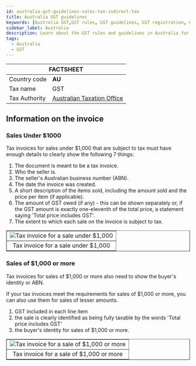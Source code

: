 ```yaml
---
id: australia-gst-guidelines-sales-tax-indirect-tax
title: Australia GST guidelines 
keywords: [Australia GST,GST rules, GST guidelines, GST registration, GST filing, Australia tax laws, GST compliance, GST for businesses, HMRC]
sidebar_label: Australia
description: Learn about the GST rules and guidelines in Australia for businesses with our comprehensive country guide. From registration to filing returns, our article covers everything you need to know to stay compliant with Australia tax laws.
tags:
  - Australia
  - GST
---
```


<table>
  <thead>
    <tr>
      <th colspan="2">FACTSHEET</th>
    </tr>
  </thead>
  <tbody>
    <tr>
      <td>Country code</td>
      <td><b>AU</b></td>
    </tr>
     <tr>
      <td>Tax name</td>
      <td>GST</td>
    </tr>
    <tr>
      <td>Tax Authority</td>
      <td> <a href="https://www.ato.gov.au/">Australian Taxation Office </a></td>
    </tr>
  </tbody>
</table>


## Information on the invoice 

### Sales Under $1000

Tax invoices for sales under $1,000 that are subject to tax must have enough details to clearly show the following 7 things:

1. The document is meant to be a tax invoice.
2. Who the seller is.
3. The seller's Australian business number (ABN).
4. The date the invoice was created.
5. A short description of the items sold, including the amount sold and the price per item (if applicable).
6. The amount of GST owed (if any) - this can be shown separately or, if the GST amount is exactly one-eleventh of the total price, a statement saying 'Total price includes GST'.
7. The extent to which each sale on the invoice is subject to tax.

<table  align="center" border="1px" border-color="#dedede"><tr><td align="center">
  <img src="/docs/img/tax-invoice-for-a-sale-under-1000.gif" alt="Tax invoice for a sale under $1,000"/>
  </td></tr>
  <tr><td align="center">Tax invoice for a sale under $1,000</td></tr>
</table>


### Sales of $1,000 or more

Tax invoices for sales of $1,000 or more also need to show the buyer's identity or ABN.

If your tax invoices meet the requirements for sales of $1,000 or more, you can also use them for sales of lesser amounts.

1. GST included in each line item
2. the sale is clearly identified as being fully taxable by the words 'Total price includes GST'
3. the buyer's identity for sales of $1,000 or more.

<table align="center" border="1px" border-color="#dedede"><tr><td align="center" >
  <img src="/docs/img/tax-invoice-for-a-sale-of-1000-or-more.gif" alt="Tax invoice for a sale of $1,000 or more"/>
  </td></tr>
  <tr><td align="center">Tax invoice for a sale of $1,000 or more</td></tr>
</table>

